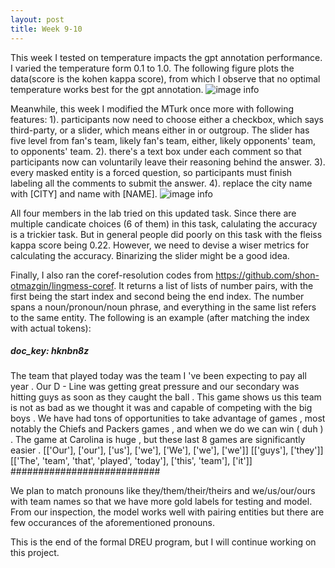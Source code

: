 ```yaml
---
layout: post
title: Week 9-10
---
```


This week I tested on temperature impacts the gpt annotation performance. I varied the temperature form 0.1 to 1.0. The following figure plots the data(score is the kohen kappa score), from which I observe that no optimal temperature works best for the gpt annotation.
![image info](/Users/yuki/Desktop/Yuki-Zang.github.io/images/performance_by_temp.png)

Meanwhile, this week I modified the MTurk once more with following features:
1). participants now need to choose either a checkbox, which says third-party, or a slider, which means either in or outgroup. The slider has five level from fan's team, likely fan's team, either, likely opponents' team, to opponents' team.
2). there's a text box under each comment so that participants now can voluntarily leave their reasoning behind the answer.
3). every masked entity is a forced question, so participants must finish labeling all the comments to submit the answer.
4). replace the city name with [CITY] and name with [NAME].
![image info](/Users/yuki/Desktop/Yuki-Zang.github.io/images/UIexample.png)

All four members in the lab tried on this updated task. Since there are multiple candicate choices (6 of them) in this task, calulating the accuracy is a trickier task. But in general people did poorly on this task with the fleiss kappa score being 0.22. However, we need to devise a wiser metrics for calculating the accuracy. Binarizing the slider might be a good idea.

Finally, I also ran the coref-resolution codes from https://github.com/shon-otmazgin/lingmess-coref. It returns a list of lists of number pairs, with the first being the start index and second being the end index. The number spans a noun/pronoun/noun phrase, and everything in the same list refers to the same entity. The following is an example (after matching the index with actual tokens):

##### doc_key: hknbn8z
The team that played today was the team I 've been expecting to pay all year .   Our D - Line was getting great pressure and our secondary was hitting guys as soon as they caught the ball . This game shows us this team is not as bad as we thought it was and capable of competing with the big boys .   We have had tons of opportunities to take advantage of games , most notably the Chiefs and Packers games , and when we do we can win ( duh ) . The game at Carolina is huge , but these last 8 games are significantly easier .
[['Our'], ['our'], ['us'], ['we'], ['We'], ['we'], ['we']]
[['guys'], ['they']]
[['The', 'team', 'that', 'played', 'today'], ['this', 'team'], ['it']]
###########################

We plan to match pronouns like they/them/their/theirs and we/us/our/ours with team names so that we have more gold labels for testing and model. From our inspection, the model works well with pairing entities but there are few occurances of the aforementioned pronouns.


This is the end of the formal DREU program, but I will continue working on this project.
